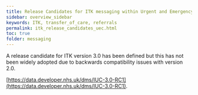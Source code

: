```yaml
---
title: Release Candidates for ITK messaging within Urgent and Emergency Care
sidebar: overview_sidebar
keywords: ITK, transfer_of_care, referrals
permalink: itk_release_candidates_uec.html
toc: true
folder: messaging
---
```


A release candidate for ITK version 3.0 has been defined but this has not been widely adopted due to backwards compatibility issues with version 2.0.

[https://data.developer.nhs.uk/dms/IUC-3.0-RC1](https://data.developer.nhs.uk/dms/IUC-3.0-RC1).
